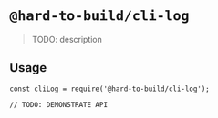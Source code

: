 # `@hard-to-build/cli-log`

> TODO: description

## Usage

```
const cliLog = require('@hard-to-build/cli-log');

// TODO: DEMONSTRATE API
```
